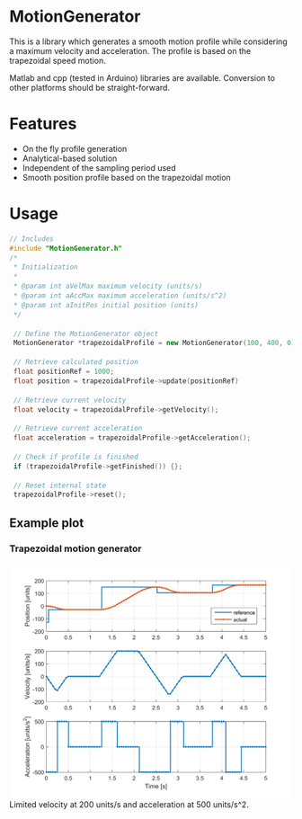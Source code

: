 # MotionGenerator
This is a library which generates a smooth motion profile while considering a maximum velocity and acceleration. The profile is based on the trapezoidal speed motion.

Matlab and cpp (tested in Arduino) libraries are available. Conversion to other platforms should be straight-forward.

# Features
* On the fly profile generation
* Analytical-based solution
* Independent of the sampling period used
* Smooth position profile based on the trapezoidal motion

# Usage
```cpp
// Includes
#include "MotionGenerator.h"
/*
 * Initialization
 *
 * @param int aVelMax maximum velocity (units/s)
 * @param int aAccMax maximum acceleration (units/s^2)
 * @param int aInitPos initial position (units)
 */

 // Define the MotionGenerator object
 MotionGenerator *trapezoidalProfile = new MotionGenerator(100, 400, 0);

 // Retrieve calculated position
 float positionRef = 1000;
 float position = trapezoidalProfile->update(positionRef)

 // Retrieve current velocity
 float velocity = trapezoidalProfile->getVelocity();

 // Retrieve current acceleration
 float acceleration = trapezoidalProfile->getAcceleration();

 // Check if profile is finished
 if (trapezoidalProfile->getFinished()) {};

 // Reset internal state
 trapezoidalProfile->reset();
 ``` 
## Example plot
### Trapezoidal motion generator
![Simulation of a trapezoidal motion profile](https://github.com/AerDronix/MotionGenerator/blob/master/matlab/simPhoto.png)
Limited velocity at 200 units/s and acceleration at 500 units/s^2.
